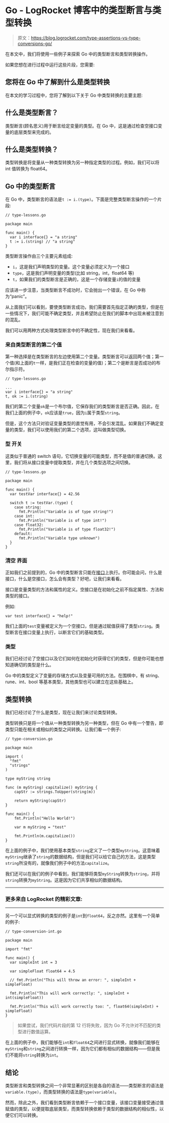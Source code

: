 # Go - LogRocket 博客中的类型断言与类型转换

> 原文：<https://blog.logrocket.com/type-assertions-vs-type-conversions-go/>

在本文中，我们将使用一些例子来探索 Go 中的类型断言和类型转换操作。

如果您想在进行过程中运行这些片段，您需要:

## 您将在 Go 中了解到什么是类型转换

在本文的学习过程中，您将了解到以下关于 Go 中类型转换的主要主题:

## 什么是类型断言？

类型断言(顾名思义)用于断言给定变量的类型。在 Go 中，这是通过检查空接口变量的底层类型来完成的。

## 什么是类型转换？

类型转换是将变量从一种类型转换为另一种指定类型的过程。例如，我们可以将 int 值转换为 float64。

## Go 中的类型断言

在 Go 中，类型断言的语法是`t := i.(type)`。下面是完整类型断言操作的一个片段:

```
// type-lessons.go

package main

func main() {
  var i interface{} = "a string"
  t := i.(string) // "a string"
}

```

类型断言操作由三个主要元素组成:

*   `i`，这是我们声明类型的变量。这个变量必须定义为一个接口
*   `type`，这是我们声明变量的类型(比如 string，int，float64 等)
*   `t`，如果我们的类型断言是正确的，这是一个存储变量`i`的值的变量

应该进一步注意，当类型断言不成功时，它会抛出一个错误，在 Go 中称为“panic”。

从上面我们可以看到，要使类型断言成功，我们需要首先指定正确的类型，但是在一些情况下，我们可能不确定类型，并且希望防止在我们的脚本中出现未被注意到的混乱。

我们可以用两种方式处理类型断言中的不确定性，现在我们来看看。

### **来自类型断言的第二个值**

第一种选择是在类型断言的左边使用第二个变量。类型断言可以返回两个值；第一个值(和上面的`t`一样，是我们正在检查的变量的值)；第二个是断言是否成功的布尔指示符。

```
// type-lessons.go

...
var i interface{} = "a string"
t, ok := i.(string)

```

我们的第二个变量`ok`是一个布尔值，它保存我们的类型断言是否正确。因此，在我们上面的例子中，`ok`应该是`true`，因为`i`属于类型`string`。

但是，这个方法只对验证变量类型的直觉有用，不会引发混乱。如果我们不确定变量的类型，我们可以使用我们的第二个选项，这叫做类型切换。

### **型** **开关**

这类似于普通的 switch 语句，它切换变量的可能类型，而不是值的普通切换。这里，我们将从接口变量中提取类型，并在几个类型选项之间切换。

```
// type-lessons.go

package main

func main() {
  var testVar interface{} = 42.56

  switch t := testVar.(type) {
    case string: 
      fmt.Println("Variable is of type string!")
    case int:
      fmt.Println("Variable is of type int!")
    case float32:
      fmt.Println("Variable is of type float32!")
    default:
      fmt.Println("Variable type unknown")
  }
}

```

### **清空** **界面**

正如我们之前提到的，Go 中的类型断言只能在[接口](https://blog.logrocket.com/exploring-structs-interfaces-go/)上执行。你可能会问，什么是接口，什么是空接口，怎么会有类型？好吧，让我们来看看。

接口是变量类型的方法和属性的定义。空接口是在初始化之前不指定属性、方法和类型的接口。

例如:

```
var test interface{} = "help!" 

```

我们上面的`test`变量被定义为一个空接口，但是通过赋值获得了类型`string`。类型断言在接口变量上执行，以断言它们的基础类型。

### **类型**

我们已经讨论了空接口以及它们如何在初始化时获得它们的类型，但是你可能也想知道确切的类型是什么。

Go 中的类型定义了变量的存储方式以及变量可用的方法。在围棋中，有 string、rune、int、bool 等基本类型，其他类型也可以建立在这些基础上。

## 类型转换

我们已经讨论了什么是类型，现在让我们来讨论类型转换。

类型转换只是将一个值从一种类型转换为另一种类型，但在 Go 中有一个警告，即类型只能在相关或相似的类型之间转换。让我们看一个例子:

```
// type-conversion.go

package main

import (
  "fmt"
  "strings"
)

type myString string

func (m myString) capitalize() myString {
    capStr := strings.ToUpper(string(m))

    return myString(capStr)
}

func main() {
    fmt.Println("Hello World!")

    var m myString = "test"

    fmt.Println(m.capitalize())
}

```

在上面的例子中，我们使用基本类型`string`定义了一个类型`myString`。这意味着`myString`继承了`string`的数据结构，但是我们可以给它自己的方法，这是类型`string`所没有的，就像我们例子中的方法`capitalize`。

我们还可以在我们的例子中看到，我们能够将类型`myString`转换为`string`，并将`string`转换为`myString`。这是因为它们共享相似的数据结构。

* * *

### 更多来自 LogRocket 的精彩文章:

* * *

另一个可以显式转换的类型的例子是`int`到`float64`，反之亦然。这里有一个简单的例子:

```
// type-conversion-int.go

package main

import "fmt"

func main() {
  var simpleInt int = 3

  var simpleFloat float64 = 4.5

  // fmt.Println("This will throw an error: ", simpleInt + simpleFloat)

  fmt.Println("This will work correctly: ", simpleInt + int(simpleFloat))

  fmt.Println("This will work correctly too: ", float64(simpleInt) + simpleFloat)
}

```

> 如果尝试，我们代码片段的第 12 行将失败，因为 Go 不允许对不匹配的类型进行数值运算。

在上面的例子中，我们能够在`int`和`float64`之间进行显式转换，就像我们能够在`myString`和`string`之间进行转换一样，因为它们都有相似的数据结构——但是我们不能将`string`转换为`int`。

## 结论

类型断言和类型转换之间一个非常显著的区别是各自的语法——类型断言的语法是`variable.(type)`，而类型转换的语法是`type(variable)`。

然而，除此之外，我们看到类型断言依赖于一个接口变量，该接口变量接受通过值赋值的类型，以便提取底层类型，而类型转换依赖于类型的数据结构的相似性，以便它们可以转换。